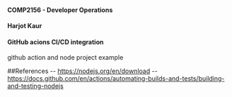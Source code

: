 #### COMP2156 - Developer Operations
#### Harjot Kaur
#### GitHub acions CI/CD integration
github action and node project example 

##References
-- https://nodejs.org/en/download
-- https://docs.github.com/en/actions/automating-builds-and-tests/building-and-testing-nodejs
